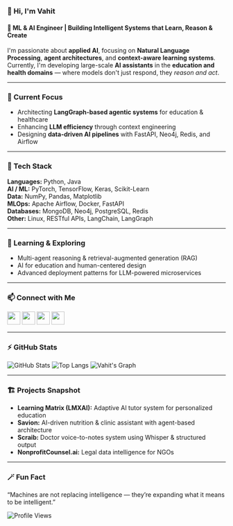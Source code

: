 ### 👋 Hi, I'm Vahit  
#### 🧠 ML & AI Engineer | Building Intelligent Systems that Learn, Reason & Create  

I'm passionate about **applied AI**, focusing on **Natural Language Processing**, **agent architectures**, and **context-aware learning systems**.  
Currently, I'm developing large-scale **AI assistants** in the **education and health domains** — where models don't just respond, they *reason and act*.

---

### 🚀 Current Focus
- Architecting **LangGraph-based agentic systems** for education & healthcare  
- Enhancing **LLM efficiency** through context engineering  
- Designing **data-driven AI pipelines** with FastAPI, Neo4j, Redis, and Airflow  

---

### 🧩 Tech Stack
**Languages:** Python, Java  
**AI / ML:** PyTorch, TensorFlow, Keras, Scikit-Learn  
**Data:** NumPy, Pandas, Matplotlib  
**MLOps:** Apache Airflow, Docker, FastAPI  
**Databases:** MongoDB, Neo4j, PostgreSQL, Redis  
**Other:** Linux, RESTful APIs, LangChain, LangGraph  

---

### 🌱 Learning & Exploring
- Multi-agent reasoning & retrieval-augmented generation (RAG)
- AI for education and human-centered design
- Advanced deployment patterns for LLM-powered microservices  

---

### 📫 Connect with Me
[<img src="https://cdn.jsdelivr.net/npm/simple-icons@3.0.1/icons/github.svg" height="30">](https://github.com/TheVhd)
[<img src="https://cdn.jsdelivr.net/npm/simple-icons@3.0.1/icons/linkedin.svg" height="30">](https://www.linkedin.com/in/vuzunlar/)
[<img src="https://cdn.jsdelivr.net/npm/simple-icons@3.0.1/icons/globe.svg" height="30">](https://lmxai.com)
[<img src="https://cdn.jsdelivr.net/npm/simple-icons@3.0.1/icons/globe.svg" height="30">](https://savion.app)

---

### ⚡ GitHub Stats
![GitHub Stats](https://github-readme-stats.vercel.app/api?username=TheVhd&show_icons=true&theme=radical)
![Top Langs](https://github-readme-stats.vercel.app/api/top-langs/?username=TheVhd&layout=compact&theme=radical)
![Vahit's Graph](https://github-readme-activity-graph.vercel.app/graph?username=TheVhd&theme=github-dark&hide_border=true&area=true)

---

### 🏗️ Projects Snapshot
- **Learning Matrix (LMXAI):** Adaptive AI tutor system for personalized education  
- **Savion:** AI-driven nutrition & clinic assistant with agent-based architecture  
- **Scraib:** Doctor voice-to-notes system using Whisper & structured output  
- **NonprofitCounsel.ai:** Legal data intelligence for NGOs  

---

### 🪄 Fun Fact  
“Machines are not replacing intelligence — they’re expanding what it means to be intelligent.”

![Profile Views](https://komarev.com/ghpvc/?username=TheVhd&color=blue)
